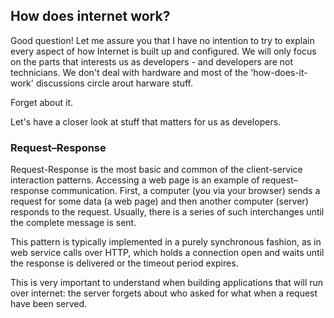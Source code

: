 ## How does internet work?
Good question! Let me assure you that I have no intention to try to explain every aspect of how Internet is built up and configured. We will only focus on the parts that interests us as developers - and developers are not technicians. We don't deal with hardware and most of the 'how-does-it-work' discussions circle arout harware stuff. 

Forget about it.

Let's have a closer look at stuff that matters for us as developers.

### Request–Response
Request-Response is the most basic and common of the client-service interaction patterns. Accessing a web page is an example of request–response communication. First, a  computer (you via your browser) sends a request for some data (a web page) and then another computer (server) responds to the request. Usually, there is a series of such interchanges until the complete message is sent. 

This pattern is typically implemented in a purely synchronous fashion, as in web service calls over HTTP, which holds a connection open and waits until the response is delivered or the timeout period expires. 

This is very important to understand when building applications that will run over internet: the server forgets about who asked for what when a request have been served. 



